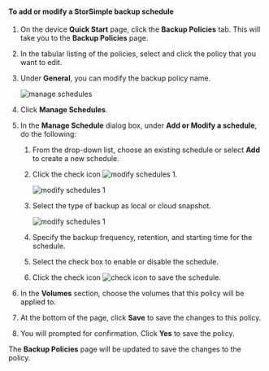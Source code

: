 
<!--author=SharS last changed: 11/04/15-->

#### To add or modify a StorSimple backup schedule
1. On the device **Quick Start** page, click the **Backup Policies** tab. This will take you to the **Backup Policies** page.
2. In the tabular listing of the policies, select and click the policy that you want to edit.
3. Under **General**, you can modify the backup policy name.
   
     ![manage schedules](./media/storsimple-add-modify-backup-schedule-u2/AddModifyGeneral.png)
4. Click **Manage Schedules**. 
5. In the **Manage Schedule** dialog box, under **Add or Modify a schedule**, do the following:
   
   1. From the drop-down list, choose an existing schedule or select **Add** to create a new schedule.
   2. Click the check icon ![modify schedules 1](./media/storsimple-add-modify-backup-schedule-u2/HCS_CheckIcon-include.png). 
      
       ![modify schedules 1](./media/storsimple-add-modify-backup-schedule-u2/AddModify1.png)
   3. Select the type of backup as local or cloud snapshot.
      
       ![modify schedules 1](./media/storsimple-add-modify-backup-schedule-u2/AddModify2.png) 
   4. Specify the backup frequency, retention, and starting time for the schedule.
   5. Select the check box to enable or disable the schedule.
   6. Click the check icon ![check icon](./media/storsimple-add-modify-backup-schedule-u2/HCS_CheckIcon-include.png) to save the schedule.
6. In the **Volumes** section, choose the volumes that this policy will be applied to.
7. At the bottom of the page, click **Save** to save the changes to this policy.
8. You will prompted for confirmation. Click **Yes** to save the policy.

The **Backup Policies** page will be updated to save the changes to the policy.

